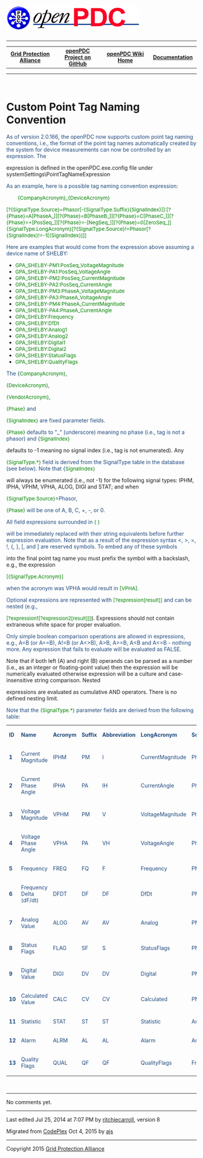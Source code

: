 

<html lang="en" xmlns="http://www.w3.org/1999/xhtml">

<head>

<meta charset="utf-8" />

<title>Custom_Point_Tag_Naming_Convention</title>



<!--HtmlToGmd.Head-->



<!--/HtmlToGmd.Head-->

</head>

<body>

<h1><a href="https://github.com/GridProtectionAlliance/openPDC/tree/master/Source/Documentation/wiki/openPDC_Home.md"><img src="https://github.com/GridProtectionAlliance/openPDC/blob/master/Source/Documentation/wiki/openPDC_Logo.png" alt="The Open Source Phasor Data Concentrator" /></a></h1>

<hr />

<!--HtmlToGmd.Body-->

<div id="NavigationMenu">

<table style="width: 100%; border-collapse: collapse; border: 0px solid gray;">

<tr>

<td style="width: 25%; text-align:center;"><b><a href="http://www.gridprotectionalliance.org">Grid Protection Alliance</a></b></td>

<td style="width: 25%; text-align:center;"><b><a href="https://github.com/GridProtectionAlliance/openPDC">openPDC Project on GitHub</a></b></td>

<td style="width: 25%; text-align:center;"><b><a href="https://github.com/GridProtectionAlliance/openPDC/tree/master/Source/Documentation/wiki/openPDC_Home.md">openPDC Wiki Home</a></b></td>

<td style="width: 25%; text-align:center;"><b><a href="https://github.com/GridProtectionAlliance/openPDC/tree/master/Source/Documentation/wiki/openPDC_Documentation_Home.md">Documentation</a></b></td>

</tr>

</table>

</div>

<hr />

<!--/HtmlToGmd.Body-->



<div class="WikiContent">

<div class="wikidoc">

<p>&nbsp;</p>

<h1>Custom Point Tag Naming Convention</h1>

<p><span style="color:#1f497d">As of version 2.0.166, the openPDC now supports custom point tag naming conventions, i.e., the format of the point tag names automatically created by the system for device measurements can now be controlled by an expression.&nbsp;The

 expression is defined in the openPDC.exe.config file under systemSettings\PointTagNameExpression</span></p>

<p><span style="color:#1f497d">As an example, here is a possible tag naming convention expression:</span></p>

<p style="padding-left:30px"><span style="font-size:10pt; color:green">{CompanyAcronym}_{DeviceAcronym}</span>

<span style="font-size:10pt; color:green">[?{SignalType.Source}=Phasor[-{SignalType.Suffix}{SignalIndex}]]:[?{Phase}=A[PhaseA_]][?{Phase}=B[PhaseB_]][?{Phase}=C[PhaseC_]][?{Phase}=&#43;[PosSeq_]][?{Phase}=-[NegSeq_]][?{Phase}=0[ZeroSeq_]]{SignalType.LongAcronym}[?{SignalType.Source}!=Phasor[?{SignalIndex}!=-1[{SignalIndex}]]]</span></p>

<p><span style="color:#1f497d">Here are examples that would come from the expression above assuming a device name of SHELBY:</span></p>

<ul>

<li><span style="font-size:10pt; color:green">GPA_SHELBY-PM1:PosSeq_VoltageMagnitude</span>

</li><li><span style="font-size:10pt; color:green">GPA_SHELBY-PA1:PosSeq_VoltageAngle</span>

</li><li><span style="font-size:10pt; color:green">GPA_SHELBY-PM2:PosSeq_CurrentMagnitude</span>

</li><li><span style="font-size:10pt; color:green">GPA_SHELBY-PA2:PosSeq_CurrentAngle</span>

</li><li><span style="font-size:10pt; color:green">GPA_SHELBY-PM3:PhaseA_VoltageMagnitude</span>

</li><li><span style="font-size:10pt; color:green">GPA_SHELBY-PA3:PhaseA_VoltageAngle</span>

</li><li><span style="font-size:10pt; color:green">GPA_SHELBY-PM4:PhaseA_CurrentMagnitude</span>

</li><li><span style="font-size:10pt; color:green">GPA_SHELBY-PA4:PhaseA_CurrentAngle</span>

</li><li><span style="font-size:10pt; color:green">GPA_SHELBY:Frequency</span> </li><li><span style="font-size:10pt; color:green">GPA_SHELBY:DfDt</span> </li><li><span style="font-size:10pt; color:green">GPA_SHELBY:Analog1</span> </li><li><span style="font-size:10pt; color:green">GPA_SHELBY:Analog2</span> </li><li><span style="font-size:10pt; color:green">GPA_SHELBY:Digital1</span> </li><li><span style="font-size:10pt; color:green">GPA_SHELBY:Digital2</span> </li><li><span style="font-size:10pt; color:green">GPA_SHELBY:StatusFlags</span> </li><li><span style="font-size:10pt; color:green">GPA_SHELBY:QualityFlags</span> </li></ul>

<p><span style="color:#1f497d">The {</span><span style="font-size:10pt; color:green">CompanyAcronym}</span><span style="color:#1f497d">,

</span><span style="font-size:10pt; color:green">{DeviceAcronym}</span><span style="color:#1f497d">,

</span><span style="font-size:10pt; color:green">{VendorAcronym}</span><span style="color:#1f497d">,

</span><span style="font-size:10pt; color:green">{Phase}</span><span style="color:#1f497d"> and

</span><span style="font-size:10pt; color:green">{SignalIndex}</span><span style="color:#1f497d"> are fixed parameter fields.

</span><span style="font-size:10pt; color:green">{Phase}</span><span style="color:#1f497d"> defaults to &quot;_&quot; (underscore) meaning no phase (i.e., tag is not a phasor) and {</span><span style="font-size:10pt; color:green">SignalIndex}</span><span style="color:#1f497d">

 defaults to -1 meaning no signal index (i.e., tag is not enumerated). Any </span>

<span style="font-size:10pt; color:green">{SignalType.*} </span><span style="color:#1f497d">field is derived from the SignalType table in the database (see below). Note that {</span><span style="font-size:10pt; color:green">SignalIndex}</span><span style="color:#1f497d">

 will always be enumerated (i.e., not -1) for the following signal types: IPHM, IPHA, VPHM, VPHA, ALOG, DIGI and STAT; and when

</span><span style="font-size:10pt; color:green">{SignalType.Source}</span><span style="color:#1f497d">=Phasor,

</span><span style="font-size:10pt; color:green">{Phase}</span><span style="color:#1f497d"> will be one of A, B, C, &#43;, -, or 0.</span></p>

<p><span style="color:#1f497d">All field expressions surrounded in&nbsp;</span><span style="font-size:10pt; color:green">{&nbsp;}

</span><span style="color:#1f497d">will be immediately replaced with their string equivalents before further expression evaluation. Note that as a result of the expression syntax &lt;, &gt;, =, !, {, }, [, and ] are reserved symbols. To embed any of these symbols

 into the final point tag name you must prefix the symbol with a backslash, e.g., the expression

</span><span style="font-size:10pt; color:green">\[{SignalType.Acronym}\] </span>

<span style="color:#1f497d">when the acronym was VPHA would result in </span><span style="font-size:10pt; color:green">[VPHA]</span><span style="color:#1f497d">.</span></p>

<p><span style="color:#1f497d">Optional expressions are represented with </span><span style="font-size:10pt; color:green">[?expression[result]]</span><span style="color:#1f497d"> and can be nested (e.g.,

<span style="font-size:10pt; color:green">[?expression1[<font size="2" color="#008000">?expression2[result]</font>]]</span>). Expressions should not contain extraneous white space for proper evaluation.</span></p>

<p><span style="color:#1f497d">Only simple boolean comparison operations are allowed in expressions, e.g., A=B (or A==B), A!=B (or A&lt;&gt;B), A&gt;B, A&gt;=B, A&lt;B and A&lt;=B - nothing more. Any expression that fails to evaluate will be evaluated as FALSE.

 Note that if both left (A) and right (B) operands can be parsed as a number (i.e., as an integer or floating-point value) then the expression will be numerically evaluated otherwise expression will be a culture and case-insensitive string comparison. Nested

 expressions are evaluated as cumulative AND operators. There is no defined nesting limit.</span></p>

<p><span style="color:#1f497d">Note that the </span><span style="font-size:10pt; color:green">{SignalType.*}</span><span style="color:#1f497d"> parameter fields are derived from the following table:</span></p>

<table width="769">

<tbody>

<tr>

<td width="36">

<p><strong><span style="color:#1f497d">ID</span></strong></p>

</td>

<td width="169">

<p><strong><span style="color:#1f497d">Name</span></strong></p>

</td>

<td width="77">

<p><strong><span style="color:#1f497d">Acronym</span></strong></p>

</td>

<td width="57">

<p><strong><span style="color:#1f497d">Suffix</span></strong></p>

</td>

<td width="101">

<p><strong><span style="color:#1f497d">Abbreviation</span></strong></p>

</td>

<td width="136">

<p><strong><span style="color:#1f497d">LongAcronym</span></strong></p>

</td>

<td width="64">

<p><strong><span style="color:#1f497d">Source</span></strong></p>

</td>

<td width="126">

<p><strong><span style="color:#1f497d">EngineeringUnits</span></strong></p>

</td>

</tr>

<tr>

<td width="36">

<p><strong><span style="color:#1f497d">1</span></strong></p>

</td>

<td width="169">

<p><span style="color:#1f497d">Current Magnitude</span></p>

</td>

<td width="77">

<p><span style="color:#1f497d">IPHM</span></p>

</td>

<td width="57">

<p><span style="color:#1f497d">PM</span></p>

</td>

<td width="101">

<p><span style="color:#1f497d">I</span></p>

</td>

<td width="136">

<p><span style="color:#1f497d">CurrentMagnitude</span></p>

</td>

<td width="64">

<p><span style="color:#1f497d">Phasor</span></p>

</td>

<td width="126">

<p><span style="color:#1f497d">Amps</span></p>

</td>

</tr>

<tr>

<td width="36">

<p><strong><span style="color:#1f497d">2</span></strong></p>

</td>

<td width="169">

<p><span style="color:#1f497d">Current Phase Angle</span></p>

</td>

<td width="77">

<p><span style="color:#1f497d">IPHA</span></p>

</td>

<td width="57">

<p><span style="color:#1f497d">PA</span></p>

</td>

<td width="101">

<p><span style="color:#1f497d">IH</span></p>

</td>

<td width="136">

<p><span style="color:#1f497d">CurrentAngle</span></p>

</td>

<td width="64">

<p><span style="color:#1f497d">Phasor</span></p>

</td>

<td width="126">

<p><span style="color:#1f497d">Degrees</span></p>

</td>

</tr>

<tr>

<td width="36">

<p><strong><span style="color:#1f497d">3</span></strong></p>

</td>

<td width="169">

<p><span style="color:#1f497d">Voltage Magnitude</span></p>

</td>

<td width="77">

<p><span style="color:#1f497d">VPHM</span></p>

</td>

<td width="57">

<p><span style="color:#1f497d">PM</span></p>

</td>

<td width="101">

<p><span style="color:#1f497d">V</span></p>

</td>

<td width="136">

<p><span style="color:#1f497d">VoltageMagnitude</span></p>

</td>

<td width="64">

<p><span style="color:#1f497d">Phasor</span></p>

</td>

<td width="126">

<p><span style="color:#1f497d">Volts</span></p>

</td>

</tr>

<tr>

<td width="36">

<p><strong><span style="color:#1f497d">4</span></strong></p>

</td>

<td width="169">

<p><span style="color:#1f497d">Voltage Phase Angle</span></p>

</td>

<td width="77">

<p><span style="color:#1f497d">VPHA</span></p>

</td>

<td width="57">

<p><span style="color:#1f497d">PA</span></p>

</td>

<td width="101">

<p><span style="color:#1f497d">VH</span></p>

</td>

<td width="136">

<p><span style="color:#1f497d">VoltageAngle</span></p>

</td>

<td width="64">

<p><span style="color:#1f497d">Phasor</span></p>

</td>

<td width="126">

<p><span style="color:#1f497d">Degrees</span></p>

</td>

</tr>

<tr>

<td width="36">

<p><strong><span style="color:#1f497d">5</span></strong></p>

</td>

<td width="169">

<p><span style="color:#1f497d">Frequency</span></p>

</td>

<td width="77">

<p><span style="color:#1f497d">FREQ</span></p>

</td>

<td width="57">

<p><span style="color:#1f497d">FQ</span></p>

</td>

<td width="101">

<p><span style="color:#1f497d">F</span></p>

</td>

<td width="136">

<p><span style="color:#1f497d">Frequency</span></p>

</td>

<td width="64">

<p><span style="color:#1f497d">PMU</span></p>

</td>

<td width="126">

<p><span style="color:#1f497d">Hz</span></p>

</td>

</tr>

<tr>

<td width="36">

<p><strong><span style="color:#1f497d">6</span></strong></p>

</td>

<td width="169">

<p><span style="color:#1f497d">Frequency Delta (dF/dt)</span></p>

</td>

<td width="77">

<p><span style="color:#1f497d">DFDT</span></p>

</td>

<td width="57">

<p><span style="color:#1f497d">DF</span></p>

</td>

<td width="101">

<p><span style="color:#1f497d">DF</span></p>

</td>

<td width="136">

<p><span style="color:#1f497d">DfDt</span></p>

</td>

<td width="64">

<p><span style="color:#1f497d">PMU</span></p>

</td>

<td width="126">

<p><span style="color:#1f497d">&nbsp;</span></p>

</td>

</tr>

<tr>

<td width="36">

<p><strong><span style="color:#1f497d">7</span></strong></p>

</td>

<td width="169">

<p><span style="color:#1f497d">Analog Value</span></p>

</td>

<td width="77">

<p><span style="color:#1f497d">ALOG</span></p>

</td>

<td width="57">

<p><span style="color:#1f497d">AV</span></p>

</td>

<td width="101">

<p><span style="color:#1f497d">AV</span></p>

</td>

<td width="136">

<p><span style="color:#1f497d">Analog</span></p>

</td>

<td width="64">

<p><span style="color:#1f497d">PMU</span></p>

</td>

<td width="126">

<p><span style="color:#1f497d">&nbsp;</span></p>

</td>

</tr>

<tr>

<td width="36">

<p><strong><span style="color:#1f497d">8</span></strong></p>

</td>

<td width="169">

<p><span style="color:#1f497d">Status Flags</span></p>

</td>

<td width="77">

<p><span style="color:#1f497d">FLAG</span></p>

</td>

<td width="57">

<p><span style="color:#1f497d">SF</span></p>

</td>

<td width="101">

<p><span style="color:#1f497d">S</span></p>

</td>

<td width="136">

<p><span style="color:#1f497d">StatusFlags</span></p>

</td>

<td width="64">

<p><span style="color:#1f497d">PMU</span></p>

</td>

<td width="126">

<p><span style="color:#1f497d">&nbsp;</span></p>

</td>

</tr>

<tr>

<td width="36">

<p><strong><span style="color:#1f497d">9</span></strong></p>

</td>

<td width="169">

<p><span style="color:#1f497d">Digital Value</span></p>

</td>

<td width="77">

<p><span style="color:#1f497d">DIGI</span></p>

</td>

<td width="57">

<p><span style="color:#1f497d">DV</span></p>

</td>

<td width="101">

<p><span style="color:#1f497d">DV</span></p>

</td>

<td width="136">

<p><span style="color:#1f497d">Digital</span></p>

</td>

<td width="64">

<p><span style="color:#1f497d">PMU</span></p>

</td>

<td width="126">

<p><span style="color:#1f497d">&nbsp;</span></p>

</td>

</tr>

<tr>

<td width="36">

<p><strong><span style="color:#1f497d">10</span></strong></p>

</td>

<td width="169">

<p><span style="color:#1f497d">Calculated Value</span></p>

</td>

<td width="77">

<p><span style="color:#1f497d">CALC</span></p>

</td>

<td width="57">

<p><span style="color:#1f497d">CV</span></p>

</td>

<td width="101">

<p><span style="color:#1f497d">CV</span></p>

</td>

<td width="136">

<p><span style="color:#1f497d">Calculated</span></p>

</td>

<td width="64">

<p><span style="color:#1f497d">PMU</span></p>

</td>

<td width="126">

<p><span style="color:#1f497d">&nbsp;</span></p>

</td>

</tr>

<tr>

<td width="36">

<p><strong><span style="color:#1f497d">11</span></strong></p>

</td>

<td width="169">

<p><span style="color:#1f497d">Statistic</span></p>

</td>

<td width="77">

<p><span style="color:#1f497d">STAT</span></p>

</td>

<td width="57">

<p><span style="color:#1f497d">ST</span></p>

</td>

<td width="101">

<p><span style="color:#1f497d">ST</span></p>

</td>

<td width="136">

<p><span style="color:#1f497d">Statistic</span></p>

</td>

<td width="64">

<p><span style="color:#1f497d">Any</span></p>

</td>

<td width="126">

<p><span style="color:#1f497d">&nbsp;</span></p>

</td>

</tr>

<tr>

<td width="36">

<p><strong><span style="color:#1f497d">12</span></strong></p>

</td>

<td width="169">

<p><span style="color:#1f497d">Alarm</span></p>

</td>

<td width="77">

<p><span style="color:#1f497d">ALRM</span></p>

</td>

<td width="57">

<p><span style="color:#1f497d">AL</span></p>

</td>

<td width="101">

<p><span style="color:#1f497d">AL</span></p>

</td>

<td width="136">

<p><span style="color:#1f497d">Alarm</span></p>

</td>

<td width="64">

<p><span style="color:#1f497d">Any</span></p>

</td>

<td width="126">

<p><span style="color:#1f497d">&nbsp;</span></p>

</td>

</tr>

<tr>

<td width="36">

<p><strong><span style="color:#1f497d">13</span></strong></p>

</td>

<td width="169">

<p><span style="color:#1f497d">Quality Flags</span></p>

</td>

<td width="77">

<p><span style="color:#1f497d">QUAL</span></p>

</td>

<td width="57">

<p><span style="color:#1f497d">QF</span></p>

</td>

<td width="101">

<p><span style="color:#1f497d">QF</span></p>

</td>

<td width="136">

<p><span style="color:#1f497d">QualityFlags</span></p>

</td>

<td width="64">

<p><span style="color:#1f497d">Frame</span></p>

</td>

<td width="126">

<p><span style="color:#1f497d">&nbsp;</span></p>

</td>

</tr>

</tbody>

</table>

<p><span style="color:#1f497d">&nbsp;</span></p>

</div>

</div>

<hr />

<div class="WikiComments">

<div id="wikiCommentsEmpty">No comments yet.<br></div>

</div>

<div id="footer">

<hr />

Last edited <span class="smartDate" title="7/25/2014 7:07:57 PM" LocalTimeTicks="1406340477">Jul 25, 2014 at 7:07 PM</span> by <a id="wikiEditByLink" href="https://github.com/GridProtectionAlliance/openPDC/tree/master/Source/Documentation/wiki/Contributors/ritchiecarroll.md">ritchiecarroll</a>, version 8<br />

Migrated from <a href="http://openpdc.codeplex.com/wikipage?title=Custom%20Point%20Tag%20Naming%20Convention">CodePlex</a> Oct 4, 2015 by <a href="https://github.com/GridProtectionAlliance/openPDC/tree/master/Source/Documentation/wiki/Contributors/ajstadlin.md">ajs</a>

</div>



<!--HtmlToGmd.Foot-->

<div id="copyright">

<hr />

Copyright 2015 <a href="http://www.gridprotectionoalliance.org">Grid Protection Alliance</a>

</div>

<!--/HtmlToGmd.Foot-->

</body>

</html>


